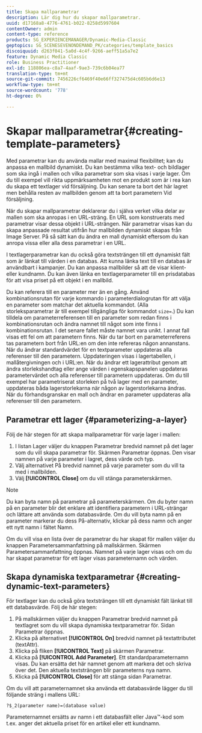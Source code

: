 ```yaml
---
title: Skapa mallparametrar
description: Lär dig hur du skapar mallparametrar.
uuid: d17168a8-4776-4761-b022-8258d5997604
contentOwner: admin
content-type: reference
products: SG_EXPERIENCEMANAGER/Dynamic-Media-Classic
geptopics: SG_SCENESEVENONDEMAND_PK/categories/template_basics
discoiquuid: d263f041-5a0d-4c4f-9266-aeff51a5a7e2
feature: Dynamic Media Classic
role: Business Practitioner
exl-id: 118806ea-c8a7-4aaf-9ae3-739c6b04ea77
translation-type: tm+mt
source-git-commit: 7456226cf6469f40e66ff327475d4c605b6d6e13
workflow-type: tm+mt
source-wordcount: '778'
ht-degree: 0%

---
```


# Skapar mallparametrar{#creating-template-parameters}

Med parametrar kan du använda mallar med maximal flexibilitet; kan du anpassa en mallbild dynamiskt. Du kan bestämma vilka text- och bildlager som ska ingå i mallen och vilka parametrar som ska visas i varje lager. Om du till exempel vill rikta uppmärksamheten mot en produkt som är i rea kan du skapa ett textlager vid försäljning. Du kan senare ta bort det här lagret men behålla resten av mallbilden genom att ta bort parametern Vid försäljning.

När du skapar mallparametrar deklarerar du i själva verket vilka delar av mallen som ska anropas i en URL-sträng. En URL som konstruerats med parametrar visar dessa objekt i URL-strängen. När parametrar visas kan du skapa anpassade resultat utifrån hur mallbilden dynamiskt skapas från Image Server. På så sätt kan du ändra en mall dynamiskt eftersom du kan anropa vissa eller alla dess parametrar i en URL.

I textlagerparametrar kan du också göra textsträngen till ett dynamiskt fält som är länkat till värden i en databas. Att kunna länka text till en databas är användbart i kampanjer. Du kan anpassa mallbilder så att de visar klient- eller kundnamn. Du kan även länka en textlagerparameter till en prisdatabas för att visa priset på ett objekt i en mallbild.

Du kan referera till en parameter mer än en gång. Använd kombinationsrutan för varje kommando i parameterdialogrutan för att välja en parameter som matchar det aktuella kommandot. (Alla storleksparametrar är till exempel tillgängliga för kommandot `size=`.) Du kan tilldela om parameterreferensen till en parameter som redan finns i kombinationsrutan och ändra namnet till något som inte finns i kombinationsrutan. I det senare fallet måste namnet vara unikt. I annat fall visas ett fel om att parametern finns. När du tar bort en parameterreferens tas parametern bort från URL:en om den inte refereras någon annanstans. När du ändrar standardvärdet för en textparameter uppdateras alla referenser till den parametern. Uppdateringen visas i lagertabellen, i mallåtergivningen och i URL:en. När du ändrar ett lagerattribut genom att ändra storlekshandtag eller ange värden i egenskapspanelen uppdateras parametervärdet och alla referenser till parametern uppdateras. Om du till exempel har parametriserat storleken på två lager med en parameter, uppdateras båda lagerstorlekarna när någon av lagerstorlekarna ändras. När du förhandsgranskar en mall och ändrar en parameter uppdateras alla referenser till den parametern.

## Parametrar ett lager {#parameterizing-a-layer}

Följ de här stegen för att skapa mallparametrar för varje lager i mallen:

1. I listan Lager väljer du knappen Parametrar bredvid namnet på det lager som du vill skapa parametrar för. Skärmen Parametrar öppnas. Den visar namnen på varje parameter i lagret, dess värde och typ.
1. Välj alternativet På bredvid namnet på varje parameter som du vill ta med i mallbilden.
1. Välj **[!UICONTROL Close]** om du vill stänga parameterskärmen.

>[!NOTE]
>
>Du kan byta namn på parametrar på parameterskärmen. Om du byter namn på en parameter blir det enklare att identifiera parametern i URL-strängar och lättare att använda som databasvärde. Om du vill byta namn på en parameter markerar du dess På-alternativ, klickar på dess namn och anger ett nytt namn i fältet Namn.

Om du vill visa en lista över de parametrar du har skapat för mallen väljer du knappen Parametersammanfattning på mallskärmen. Skärmen Parametersammanfattning öppnas. Namnet på varje lager visas och om du har skapat parametrar för ett lager visas parameternamn och värden.

## Skapa dynamiska textparametrar {#creating-dynamic-text-parameters}

För textlager kan du också göra textsträngen till ett dynamiskt fält länkat till ett databasvärde. Följ de här stegen:

1. På mallskärmen väljer du knappen Parametrar bredvid namnet på textlagret som du vill skapa dynamiska textparametrar för. Sidan Parametrar öppnas.
1. Klicka på alternativet **[!UICONTROL On]** bredvid namnet på textattributet (textAttr).
1. Klicka på fliken **[!UICONTROL Text]** på skärmen Parametrar.
1. Klicka på **[!UICONTROL Add Parameter]**. Ett standardparameternamn visas. Du kan ersätta det här namnet genom att markera det och skriva över det. Den aktuella textsträngen blir parameterns nya namn.
1. Klicka på **[!UICONTROL Close]** för att stänga sidan Parametrar.

Om du vill att parameternamnet ska använda ett databasvärde lägger du till följande sträng i mallens URL:

```as3
?$_2(parameter name)=(database value)
```

Parameternamnet ersätts av namn i ett databasfält eller Java™-kod som t.ex. anger det aktuella priset för en artikel eller ett kundnamn.
